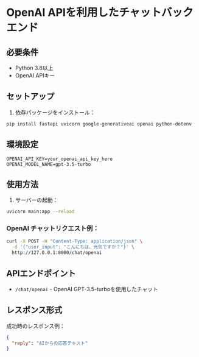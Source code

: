 # OpenAI APIを利用したチャットバックエンド

## 必要条件
- Python 3.8以上
- OpenAI APIキー

## セットアップ

1. 依存パッケージをインストール：
```bash
pip install fastapi uvicorn google-generativeai openai python-dotenv
```

## 環境設定

```plaintext
OPENAI_API_KEY=your_openai_api_key_here
OPENAI_MODEL_NAME=gpt-3.5-turbo
```

## 使用方法

1. サーバーの起動：
```bash
uvicorn main:app --reload
```
### OpenAI チャットリクエスト例：
```bash
curl -X POST -H "Content-Type: application/json" \
  -d '{"user_input": "こんにちは、元気ですか？"}' \
  http://127.0.0.1:8000/chat/openai
```

## APIエンドポイント
- `/chat/openai` - OpenAI GPT-3.5-turboを使用したチャット

## レスポンス形式

成功時のレスポンス例：
```json
{
  "reply": "AIからの応答テキスト"
}
```

